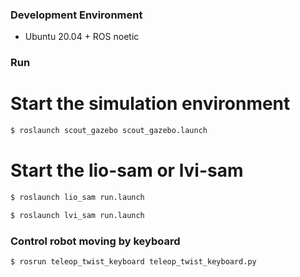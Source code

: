 ### Development Environment

* Ubuntu 20.04 + ROS noetic

### Run

# Start the simulation environment

```sh
$ roslaunch scout_gazebo scout_gazebo.launch
```

# Start the lio-sam or lvi-sam

```sh
$ roslaunch lio_sam run.launch
```

```sh
$ roslaunch lvi_sam run.launch
```

### Control robot moving by keyboard

```sh
$ rosrun teleop_twist_keyboard teleop_twist_keyboard.py
```
